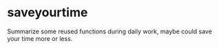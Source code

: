 # saveyourtime
Summarize some reused functions during daily work, maybe could save your time more or less.
